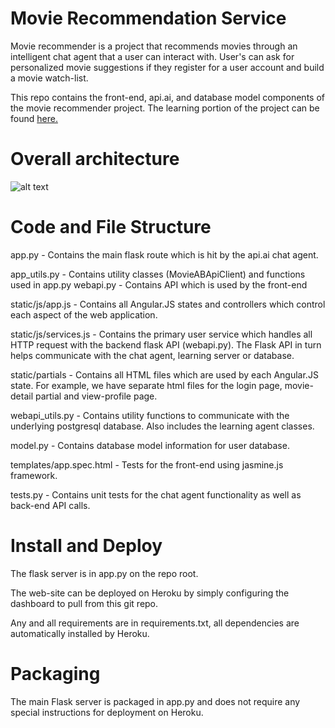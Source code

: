 # Movie Recommendation Service

Movie recommender is a project that recommends movies through an intelligent chat agent that a user can interact with. User's can ask for personalized movie suggestions if they register for a user account and build a movie watch-list. 

This repo contains the front-end, api.ai, and database model components of the movie recommender project. The learning portion of the project can be found <a href="https://github.com/Slash0BZ/movie_recommender">here.</a>

# Overall architecture

![alt text](http://imgur.com/YfZeexN.png)

# Code and File Structure

app.py - Contains the main flask route which is hit by the api.ai chat agent.

app_utils.py - Contains utility classes (MovieABApiClient) and functions used in app.py webapi.py - Contains API which is used by the front-end 

static/js/app.js - Contains all Angular.JS states and controllers which control each aspect of the web application.  

static/js/services.js - Contains the primary user service which handles all HTTP request with the backend flask API (webapi.py). The Flask API in turn helps communicate with the chat agent, learning server or database. 

static/partials - Contains all HTML files which are used by each Angular.JS state. For example, we have separate html files for the login page, movie-detail partial and view-profile page. 

webapi_utils.py - Contains utility functions to communicate with the underlying postgresql database. Also includes the learning agent classes.

model.py - Contains database model information for user database.

templates/app.spec.html - Tests for the front-end using jasmine.js framework.

tests.py - Contains unit tests for the chat agent functionality as well as back-end API calls.

# Install and Deploy

The flask server is in app.py on the repo root. 

The web-site can be deployed on Heroku by simply configuring the dashboard to pull from this git repo. 

Any and all requirements are in requirements.txt, all dependencies are automatically installed by Heroku.

# Packaging

The main Flask server is packaged in app.py and does not require any special instructions for deployment on Heroku.
